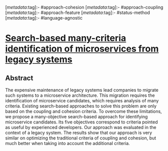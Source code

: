 <!-- deno-fmt-ignore-start -->

[_metadata_:tag]:- #approach-cohesion
[_metadata_:tag]:- #approach-coupling
[_metadata_:tag]:- #approach-feature
[_metadata_:tag]:- #status-method
[_metadata_:tag]:- #language-agnostic

<!-- deno-fmt-ignore-end -->

# [Search-based many-criteria identification of microservices from legacy systems](https://doi.org/10.1145/3377929.3390030)

## Abstract

The expensive maintenance of legacy systems lead companies to migrate such
systems to a microservice architecture. This migration requires the
identification of microservice candidates, which requires analysis of many
criteria. Existing search-based approaches to solve this problem are only based
on the coupling and cohesion criteria. To overcome these limitations, we propose
a many-objective search-based approach for identifying microservice candidates.
Its five objectives correspond to criteria pointed as useful by experienced
developers. Our approach was evaluated in the context of a legacy system. The
results show that our approach is very similar on optimizing the traditional
criteria of coupling and cohesion, but much better when taking into account the
additional criteria.
